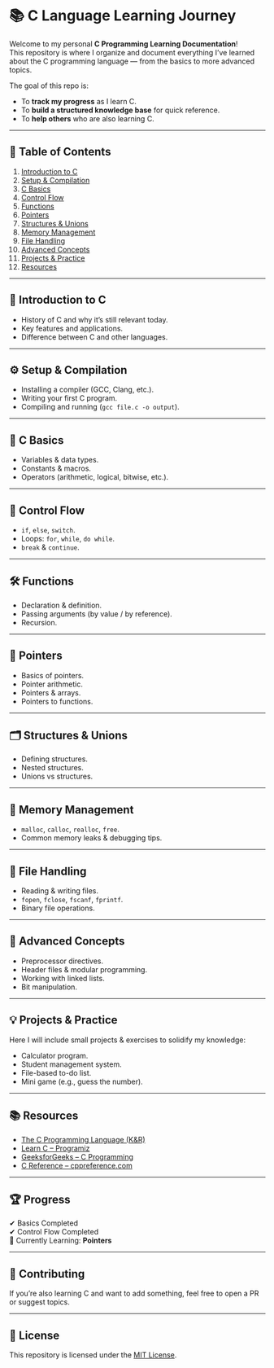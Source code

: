 # 📚 C Language Learning Journey

Welcome to my personal **C Programming Learning Documentation**!  
This repository is where I organize and document everything I’ve learned about the C programming language — from the basics to more advanced topics.  

The goal of this repo is:
- To **track my progress** as I learn C.
- To **build a structured knowledge base** for quick reference.
- To **help others** who are also learning C.

---

## 📖 Table of Contents
1. [Introduction to C](#introduction-to-c)
2. [Setup & Compilation](#setup--compilation)
3. [C Basics](#c-basics)
4. [Control Flow](#control-flow)
5. [Functions](#functions)
6. [Pointers](#pointers)
7. [Structures & Unions](#structures--unions)
8. [Memory Management](#memory-management)
9. [File Handling](#file-handling)
10. [Advanced Concepts](#advanced-concepts)
11. [Projects & Practice](#projects--practice)
12. [Resources](#resources)

---

## 📝 Introduction to C
- History of C and why it’s still relevant today.
- Key features and applications.
- Difference between C and other languages.

---

## ⚙️ Setup & Compilation
- Installing a compiler (GCC, Clang, etc.).
- Writing your first C program.
- Compiling and running (`gcc file.c -o output`).

---

## 🧩 C Basics
- Variables & data types.
- Constants & macros.
- Operators (arithmetic, logical, bitwise, etc.).

---

## 🔀 Control Flow
- `if`, `else`, `switch`.
- Loops: `for`, `while`, `do while`.
- `break` & `continue`.

---

## 🛠 Functions
- Declaration & definition.
- Passing arguments (by value / by reference).
- Recursion.

---

## 🎯 Pointers
- Basics of pointers.
- Pointer arithmetic.
- Pointers & arrays.
- Pointers to functions.

---

## 🗂 Structures & Unions
- Defining structures.
- Nested structures.
- Unions vs structures.

---

## 🧠 Memory Management
- `malloc`, `calloc`, `realloc`, `free`.
- Common memory leaks & debugging tips.

---

## 📂 File Handling
- Reading & writing files.
- `fopen`, `fclose`, `fscanf`, `fprintf`.
- Binary file operations.

---

## 🚀 Advanced Concepts
- Preprocessor directives.
- Header files & modular programming.
- Working with linked lists.
- Bit manipulation.

---

## 💡 Projects & Practice
Here I will include small projects & exercises to solidify my knowledge:
- Calculator program.
- Student management system.
- File-based to-do list.
- Mini game (e.g., guess the number).

---

## 📚 Resources
- [The C Programming Language (K&R)](https://en.wikipedia.org/wiki/The_C_Programming_Language)
- [Learn C – Programiz](https://www.programiz.com/c-programming)
- [GeeksforGeeks – C Programming](https://www.geeksforgeeks.org/c-programming-language/)
- [C Reference – cppreference.com](https://en.cppreference.com/w/c)

---

## 🏆 Progress
✔ Basics Completed  
✔ Control Flow Completed  
🔄 Currently Learning: **Pointers**  

---

## 🤝 Contributing
If you’re also learning C and want to add something, feel free to open a PR or suggest topics.

---

## 📜 License
This repository is licensed under the [MIT License](LICENSE).
